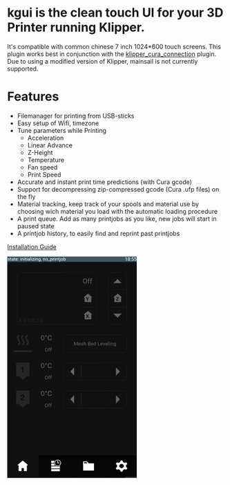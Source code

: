 # kgui is the clean touch UI for your 3D Printer running Klipper.
It's compatible with common chinese 7 inch 1024*600 touch screens.
This plugin works best in conjunction with the [klipper_cura_connection](https://github.com/Gobbel2000/klipper_cura_connection) plugin.
Due to using a modified version of Klipper, mainsail is not currently supported.
# Features
* Filemanager for printing from USB-sticks
* Easy setup of Wifi, timezone
* Tune parameters while Printing
  * Acceleration
  * Linear Advance
  * Z-Height
  * Temperature
  * Fan speed
  * Print Speed
* Accurate and instant print time predictions (with Cura gcode)
* Support for decompressing zip-compressed gcode (Cura .ufp files) on the fly
* Material tracking, keep track of your spools and material use by choosing wich material you load with the automatic loading procedure
* A print queue. Add as many printjobs as you like, new jobs will start in paused state
* A printjob history, to easily find and reprint past printjobs

[Installation Guide](https://github.com/D4SK/kgui/blob/master/Installation.md)

<img src="logos/screenshot.png" height="512" width="300">


